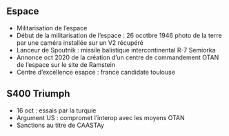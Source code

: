 ## Espace 

- Militarisation de l’espace
- Début de la militarisation de l’espace : 26 ocotbre 1946 photo de la terre par une caméra installée sur un V2 récupéré
- Lanceur de Spoutnik : missile balistique intercontinental R-7 Semiorka
- Annonce oct 2020 de la création d’un centre de commandement OTAN de l’espace sur le site de Ramstein
- Centre d’excellence esapce : france candidate toulouse

## S400 Triumph

- 16 oct : essais par la turquie
- Argument US : compromet l’interop avec les moyens OTAN
- Sanctions au titre de CAASTAy